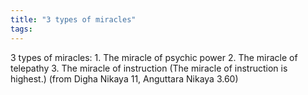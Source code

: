 ```yaml
---
title: "3 types of miracles"
tags: 
---
```


3 types of miracles: 1. The miracle of psychic power 2. The miracle of telepathy 3. The miracle of instruction (The miracle of instruction is highest.) (from Digha Nikaya 11, Anguttara Nikaya 3.60)
